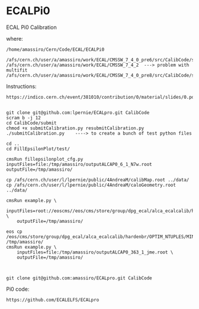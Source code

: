 # ECALPi0
ECAL Pi0 Calibration


where:

    /home/amassiro/Cern/Code/ECAL/ECALPi0

    /afs/cern.ch/user/a/amassiro/work/ECAL/CMSSW_7_4_0_pre6/src/CalibCode/submit    
    /afs/cern.ch/user/a/amassiro/work/ECAL/CMSSW_7_4_2  ---> problem with multifit
    /afs/cern.ch/user/a/amassiro/work/ECAL/CMSSW_7_4_0_pre8/src/CalibCode/submit

    
Instructions:

    https://indico.cern.ch/event/381010/contribution/0/material/slides/0.pdf
    
    
    git clone git@github.com:lpernie/ECALpro.git CalibCode
    scram b -j 12
    cd CalibCode/submit
    chmod +x submitCalibration.py resubmitCalibration.py
    ./submitCalibration.py    ----> to create a bunch of test python files

    cd ..
    cd FillEpsilonPlot/test/
    
    cmsRun fillepsilonplot_cfg.py inputFiles=file:/tmp/amassiro/outputALCAP0_6_1_N7w.root    outputFile=/tmp/amassiro/

    cp /afs/cern.ch/user/l/lpernie/public/4AndreaM/calibMap.root ../data/
    cp /afs/cern.ch/user/l/lpernie/public/4AndreaM/caloGeometry.root ../data/
    
    cmsRun example.py \
        inputFiles=root://eoscms//eos/cms/store/group/dpg_ecal/alca_ecalcalib/hardenbr/STREAM_OUTPUT/NEU_GUN_40bx25_WITH_SELECTION_NOL1/outputALCAP0_1000_1_0jE.root   \
        outputFile=/tmp/amassiro/
    
    eos cp /eos/cms/store/group/dpg_ecal/alca_ecalcalib/hardenbr/OPTIM_NTUPLES/MINBIAS_PIZERO_ALCARAW_NOUNCAL_NOL1FILTER_40bx50_WITHSELECTION_WITHGEN_WITHRECHIT/outputALCAP0_363_1_jme.root /tmp/amassiro/
    cmsRun example.py \
        inputFiles=file:/tmp/amassiro/outputALCAP0_363_1_jme.root \
        outputFile=/tmp/amassiro/
    
    
 
    git clone git@github.com:amassiro/ECALpro.git CalibCode
 
    
Pi0 code:

    https://github.com/ECALELFS/ECALpro

    
    
    
